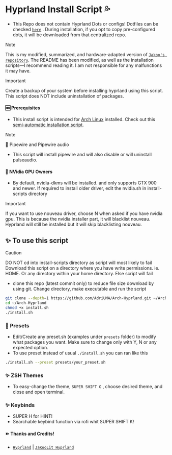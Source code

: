 # Hyprland Install Script 💦

- This Repo does not contain Hyprland Dots or configs! Dotfiles can be checked [`here`](https://github.com/AdriUMA/dotfiles) . During installation, if you opt to copy pre-configured dots, it will be downloaded from that centralized repo.

> [!NOTE]
> This is my modified, summarized, and hardware-adapted version of [`Jakoo's repository`](https://github.com/JaKooLit/Arch-Hyprland). The README has been modified, as well as the installation scripts—I recommend reading it. I am not responsible for any malfunctions it may have.

> [!IMPORTANT]
> Create a backup of your system before installing hyprland using this script. This script does NOT include uninstallation of packages.

#### 🆕 Prerequisites

- This install script is intended for [Arch Linux](https://archlinux.org/) installed. Check out this [semi-automatic installation script](https://github.com/AdriUMA/Arch-Install).

> [!NOTE]
> 🔘 Pipewire and Pipewire audio

- This script will install pipewire and will also disable or will uninstall pulseaudio.

#### 👀 NVidia GPU Owners

- By default, nvidia-dkms will be installed. and only supports GTX 900 and newer. If required to install older driver, edit the nvidia.sh in install-scripts directory

> [!IMPORTANT]
> If you want to use nouveau driver, choose N when asked if you have nvidia gpu. This is because the nvidia installer part, it will blacklist nouveau. Hyprland will still be installed but it will skip blacklisting nouveau.

## ✨ To use this script

> [!CAUTION]
> DO NOT cd into install-scripts directory as script will most likely to fail
> Download this script on a directory where you have write permissions. ie. HOME. Or any directory within your home directory. Else script will fail

- clone this repo (latest commit only) to reduce file size download by using git. Change directory, make executable and run the script

```bash
git clone --depth=1 https://github.com/AdriUMA/Arch-Hyprland.git ~/Arch-Hyprland
cd ~/Arch-Hyprland
chmod +x install.sh
./install.sh
```

### 🤟 Presets

- Edit/Create any preset.sh (examples under `presets` folder) to modify what packages you want. Make sure to change only with Y, N or any expected option.
- To use preset instead of usual `./install.sh` you can ran like this

```bash
./install.sh --preset presets/your_preset.sh
```

### ✨ ZSH Themes

- To easy-change the theme, `SUPER SHIFT O` , choose desired theme, and close and open terminal.

### ✨ Keybinds

- SUPER H for HINT!
- Searchable keybind function via rofi whit SUPER SHIFT K!

#### ⏩ Thanks and Credits!

- [`Hyprland`](https://hyprland.org/) | [`JaKooLit Hyprland`](https://github.com/JaKooLit/Arch-Hyprland)

